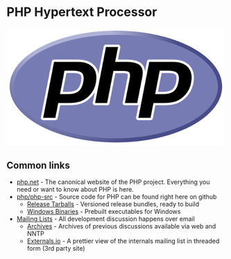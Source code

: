 # PHP Hypertext Processor

![PHP logo](profile/logo.png)

## Common links

* [php.net](https://www.php.net) - The canonical website of the PHP project.  Everything you need or want to know about PHP is here.
* [php/php-src](https://github.com/php/php-src) - Source code for PHP can be found right here on github
  * [Release Tarballs](https://php.net/downloads) - Versioned release bundles, ready to build
  * [Windows Binaries](https://windows.php.net) - Prebuilt executables for Windows
* [Mailing Lists](https://php.net/mailing-lists.php) - All development discussion happens over email
  * [Archives](https://news.php.net) - Archives of previous discussions available via web and NNTP
  * [Externals.io](https://externals.io) - A prettier view of the internals mailing list in threaded form (3rd party site)

